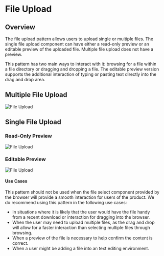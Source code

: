 # File Upload

## Overview

The file upload pattern allows users to upload single or multiple files. The single file upload component can have either a read-only preview or an editable preview of the uploaded file. Multiple file upload does not have a preview.

This pattern has two main ways to interact with it: browsing for a file within a file directory or dragging and dropping a file. The editable preview version supports the additional interaction of typing or pasting text directly into the drag and drop area.


## Multiple File Upload
![File Upload](./img/overview-mul.png)

## Single File Upload

### Read-Only Preview
![File Upload](./img/overview-read.png)

### Editable Preview
![File Upload](./img/overview-edit.png)


#### Use Cases

This pattern should not be used when the file select component provided by the browser will provide a smooth interaction for users of the product. We do recommend using this pattern in the following use cases:

* In situations where it is likely that the user would have the file handy from a recent download or interaction for dragging into the browser.
* When the user may need to upload multiple files, as the drag and drop will allow for a faster interaction than selecting multiple files through browsing.
* When a preview of the file is necessary to help confirm the content is correct.
* When a user might be adding a file into an text editing environment.
